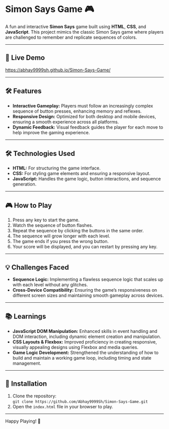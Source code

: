# Simon Says Game 🎮

A fun and interactive **Simon Says** game built using **HTML**, **CSS**, and **JavaScript**. This project mimics the classic Simon Says game where players are challenged to remember and replicate sequences of colors.

---

## 🚀 Live Demo

https://abhay9999sh.github.io/Simon-Says-Game/ 

---

## 🛠️ Features

- **Interactive Gameplay:** Players must follow an increasingly complex sequence of button presses, enhancing memory and reflexes.
- **Responsive Design:** Optimized for both desktop and mobile devices, ensuring a smooth experience across all platforms.
- **Dynamic Feedback:** Visual feedback guides the player for each move to help improve the gaming experience.

---

## 🛠️ Technologies Used

- **HTML:** For structuring the game interface.
- **CSS:** For styling game elements and ensuring a responsive layout.
- **JavaScript:** Handles the game logic, button interactions, and sequence generation.

---

## 🎮 How to Play

1. Press any key to start the game.
2. Watch the sequence of button flashes.
3. Repeat the sequence by clicking the buttons in the same order.
4. The sequence will grow longer with each level.
5. The game ends if you press the wrong button.
6. Your score will be displayed, and you can restart by pressing any key.

---

## 💡 Challenges Faced

- **Sequence Logic:** Implementing a flawless sequence logic that scales up with each level without any glitches.
- **Cross-Device Compatibility:** Ensuring the game’s responsiveness on different screen sizes and maintaining smooth gameplay across devices.

---

## 📚 Learnings

- **JavaScript DOM Manipulation:** Enhanced skills in event handling and DOM interaction, including dynamic element creation and manipulation.
- **CSS Layouts & Flexbox:** Improved proficiency in creating responsive, visually appealing designs using Flexbox and media queries.
- **Game Logic Development:** Strengthened the understanding of how to build and maintain a working game loop, including timing and state management.

---


## 🔧 Installation

1. Clone the repository:  
   `git clone https://github.com/Abhay9999Sh/Simon-Says-Game.git`
2. Open the `index.html` file in your browser to play.

---

Happy Playing! 🎉
